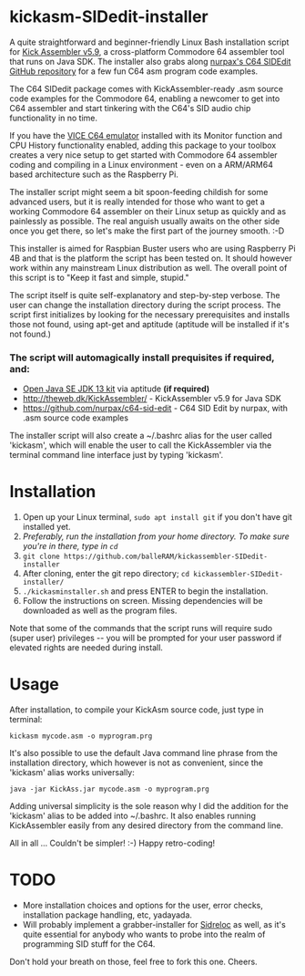 # kickasm-SIDedit-installer

A quite straightforward and beginner-friendly Linux Bash installation script for [Kick Assembler v5.9](http://www.theweb.dk/KickAssembler/Main.html#frontpage), a cross-platform Commodore 64 assembler tool that runs on Java SDK. The installer also grabs along [nurpax's C64 SIDEdit GitHub repository](https://github.com/nurpax/c64-sid-edit) for a few fun C64 asm program code examples.

The C64 SIDedit package comes with KickAssembler-ready .asm source code examples for the Commodore 64, enabling a newcomer to get into C64 assembler and start tinkering with the C64's SID audio chip functionality in no time.

If you have the [VICE C64 emulator](http://vice-emu.sourceforge.net/) installed with its Monitor function and CPU History functionality enabled, adding this package to your toolbox creates a very nice setup to get started with Commodore 64 assembler coding and compiling in a Linux environment - even on a ARM/ARM64 based architecture such as the Raspberry Pi.

The installer script might seem a bit spoon-feeding childish for some advanced users, but it is really intended for those who want to get a working Commodore 64 assembler on their Linux setup as quickly and as painlessly as possible. The real anguish usually awaits on the other side once you get there, so let's make the first part of the journey smooth. :-D 

This installer is aimed for Raspbian Buster users who are using Raspberry Pi 4B and that is the platform the script has been tested on. It should however work within any mainstream Linux distribution as well. The overall point of this script is to "Keep it fast and simple, stupid."

The script itself is quite self-explanatory and step-by-step verbose. The user can change the installation directory during the script process. The script first initializes by looking for the necessary prerequisites and installs those not found, using apt-get and aptitude (aptitude will be installed if it's not found.)

### The script will automagically install prequisites if required, and:

- [Open Java SE JDK 13 kit](https://openjdk.java.net/projects/jdk/13/) via aptitude **(if required)**
- http://theweb.dk/KickAssembler/ - KickAssembler v5.9 for Java SDK
- https://github.com/nurpax/c64-sid-edit - C64 SID Edit by nurpax, with .asm source code examples

The installer script will also create a ~/.bashrc alias for the user called 'kickasm', which will enable the user to call the KickAssembler via the terminal command line interface just by typing 'kickasm'.

Installation
============

1. Open up your Linux terminal, ```sudo apt install git``` if you don't have git installed yet.
2. _Preferably, run the installation from your home directory. To make sure you're in there, type in ```cd```_
2. ```git clone https://github.com/balleRAM/kickassembler-SIDedit-installer```
3. After cloning, enter the git repo directory; ```cd kickassembler-SIDedit-installer/```
4. ```./kickasminstaller.sh``` and press ENTER to begin the installation.
5. Follow the instructions on screen. Missing dependencies will be downloaded as well as the program files.

Note that some of the commands that the script runs will require sudo (super user) privileges -- you will be prompted for your user password if elevated rights are needed during install.

Usage
=====

After installation, to compile your KickAsm source code, just type in terminal:

```kickasm mycode.asm -o myprogram.prg```

It's also possible to use the default Java command line phrase from the installation directory, which however is not as convenient, since the 'kickasm' alias works universally:

```java -jar KickAss.jar mycode.asm -o myprogram.prg```

Adding universal simplicity is the sole reason why I did the addition for the 'kickasm' alias to be added into ~/.bashrc. It also enables running KickAssembler easily from any desired directory from the command line.

All in all ... Couldn't be simpler! :-) Happy retro-coding!

TODO
====

- More installation choices and options for the user, error checks, installation package handling, etc, yadayada. 
- Will probably implement a grabber-installer for [Sidreloc](http://www.linusakesson.net/software/sidreloc/) as well, as it's quite essential for anybody who wants to probe into the realm of programming SID stuff for the C64.

Don't hold your breath on those, feel free to fork this one. Cheers.

